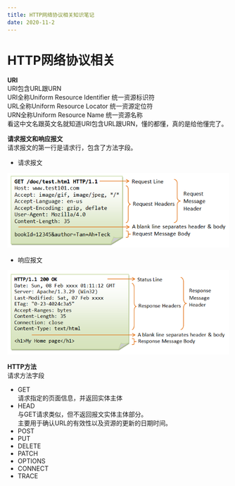 ```yaml
---
title: HTTP网络协议相关知识笔记
date: 2020-11-2
---
```



# HTTP网络协议相关

**URI**  
URI包含URL跟URN  
URI全称Uniform Resource Identifier 统一资源标识符  
URL全称Uniform Resource Locator 统一资源定位符  
URN全称Uniform Resource Name 统一资源名称  
看这中文名跟英文名就知道URI包含URL跟URN，懂的都懂，真的是给他懂完了。  


**请求报文和响应报文**  
请求报文的第一行是请求行，包含了方法字段。  
+ 请求报文 

![request](request.png) 

+ 响应报文

![response](response.png)

**HTTP方法**  
请求方法字段  
+ GET  
请求指定的页面信息，并返回实体主体
+ HEAD  
与GET请求类似，但不返回报文实体主体部分。  
主要用于确认URL的有效性以及资源的更新的日期时间。
+ POST
+ PUT
+ DELETE
+ PATCH
+ OPTIONS
+ CONNECT
+ TRACE


